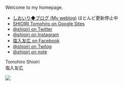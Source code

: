 Welcome to my homepage.

- [しおいり◆ブログ (My weblog)](https://smile.shioiri.jp) ほとんど更新停止中
- [SHIOIRI Tomohiro on Google Sites](https://sites.google.com/view/shioiri)
- [@shioiri on Twitter](https://twitter.com/shioiri)
- [@shioiri on Instagram](https://instagram.com/shioiri)
- [塩入友広 on Facebook](https://www.facebook.com/tomohiro.shioiri)
- [@shioiri on Twilog](https://twilog.org/shioiri)
- [@shioiri on note](https://note.com/shioiri)

Tomohiro Shioiri  
塩入友広

<img src="https://ss1.xrea.com/shioiri.s1001.xrea.com/x/cgi-bin/npc/npc.cgi?i=/virtual/shioiri/npc.idx&L=shioiri&p=on&d=1000,0">
